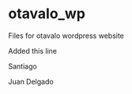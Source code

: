 otavalo_wp
==========

Files for otavalo wordpress website

Added this line



Santiago

Juan Delgado
